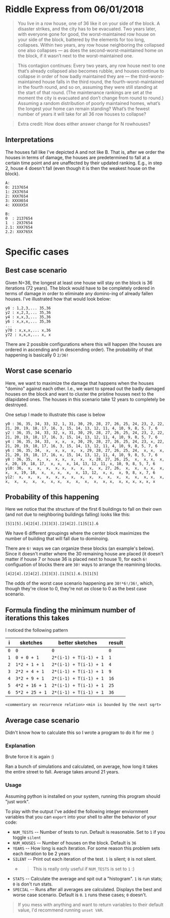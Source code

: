 # Riddle Express from 06/01/2018
> You live in a row house, one of 36 like it on your side of the block. A disaster strikes, and the city has to be evacuated. Two years later, with everyone gone for good, the worst-maintained row house on your side of the block, battered by the elements for too long, collapses. Within two years, any row house neighboring the collapsed one also collapses — as does the second-worst-maintained home on the block, if it wasn’t next to the worst-maintained one.

> This contagion continues: Every two years, any row house next to one that’s already collapsed also becomes rubble, and houses continue to collapse in order of how badly maintained they are — the third-worst-maintained house falls in the third round, the fourth-worst-maintained in the fourth round, and so on, assuming they were still standing at the start of that round. (The maintenance rankings are set at the moment the city is evacuated and don’t change from round to round.) Assuming a random distribution of poorly maintained homes, what’s the longest your home can remain standing? What’s the fewest number of years it will take for all 36 row houses to collapse?

> Extra credit: How does either answer change for N rowhouses?

## Interpretations
The houses fall like I've depicted A and not like B. That is, after we order the houses in terms of damage, the houses are predetermined to fall at a certain time point and are unaffected by their updated ranking. E.g., in step 2, house 4 doesn't fall (even though it is then the weakest house on the block).

```
A:
0: 2137654
1: 2X37654
2: XXX7654
3: XXXX654
4: XXXXX5X

B:
0  : 2137654
1  : 2X37654
2.1: XXX7654
2.2: XXX765X
```

# Specific cases
## Best case scenario
Given N=36, the longest at least one house will stay on the block is 36 iterations (72 years). The block would have to be completely ordered in terms of damage in order to eliminate any domino-ing of already fallen houses. I've illustrated how that would look below:
```
y0 : 1,2,3,... 35,36
y2 : x,2,3,... 35,36
y4 : x,x,3,... 35,36
y6 : x,x,x,... 35,36
...
y70 : x,x,x,... x,36
y72 : x,x,x,... x, x
```
There are 2 possible configurations where this will happen (the houses are ordered in ascending and in descending order). The probability of that happening is basically 0 `2/36!`

## Worst case scenario
Here, we want to maximize the damage that happens when the houses "domino" against each other. I.e., we want to spread out the badly damaged houses on the block and want to cluster the pristine houses next to the dilapidated ones. The houses in this scenario take 12 years to completely be destroyed.

One setup I made to illustrate this case is below
```
y0 : 36, 35, 34, 33, 32, 1, 31, 30, 29, 28, 27, 26, 25, 24, 23, 2, 22, 21, 20, 19, 18, 17, 16, 3, 15, 14, 13, 12, 11, 4, 10, 9, 8, 5, 7, 6
y2 : 36, 35, 34, 33, 32, x, 31, 30, 29, 28, 27, 26, 25, 24, 23, 2, 22, 21, 20, 19, 18, 17, 16, 3, 15, 14, 13, 12, 11, 4, 10, 9, 8, 5, 7, 6
y4 : 36, 35, 34, 33,  x, x,  x, 30, 29, 28, 27, 26, 25, 24, 23, x, 22, 21, 20, 19, 18, 17, 16, 3, 15, 14, 13, 12, 11, 4, 10, 9, 8, 5, 7, 6
y6 : 36, 35, 34,  x,  x, x,  x,  x, 29, 28, 27, 26, 25, 24,  x, x,  x, 21, 20, 19, 18, 17, 16, x, 15, 14, 13, 12, 11, 4, 10, 9, 8, 5, 7, 6
y8 : 36, 35,  x,  x,  x, x,  x,  x,  x, 28, 27, 26, 25,  x,  x, x,  x,  x, 20, 19, 18, 17,  x, x,  x, 14, 13, 12, 11, x, 10, 9, 8, 5, 7, 6
y10: 36,  x,  x,  x,  x, x,  x,  x,  x,  x, 27, 26,  x,  x,  x, x,  x,  x,  x, 19, 18,  x,  x, x,  x,  x, 13, 12,  x, x,  x, 9, 8, x, 7, 6
y12:  x,  x,  x,  x,  x, x,  x,  x,  x,  x,  x,  x,  x,  x,  x, x,  x,  x,  x,  x,  x,  x,  x, x,  x,  x,  x,  x,  x, x,  x, x, x, x, x, x
```

## Probability of this happening
Here we notice that the structure of the first 6 buildings to fall on their own (and not due to neighboring buildings falling) looks like this:
```
[5]1[5].[4]2[4].[3]3[3].[2]4[2].[1]5[1].6
```
We have 6 different groupings where the center block maximizes the number of building that will fall due to dominoing.

There are `6!` ways we can organize these blocks (an example's below). Since it doesn't matter where the 30 remaining house are placed (it doesn't matter if house 7 or house 36 is placed next to house 1), for each `6!` configuation of blocks there are `30!` ways to arrange the reamining blocks.

```
[4]2[4].[2]4[2].[3]3[3].[1]5[1].6.[5]1[5]
```

The odds of the worst case scenario happening are `30!*6!/36!`, which, though they're close to 0, they're not *as* close to 0 as the best case scenario.

## Formula finding the minimum number of iterations this takes
I noticed the following pattern

| i | sketches | better sketches | result |
|---| -------- | --------------- | ------ |
| `0` | `0` | `0` | `0` |
| `1` | `0 + 0 + 1` | `2*(i-1) + T(i-1) + 1` | `1` |
| `2` | `1*2 + 1 + 1` | `2*(i-1) + T(i-1) + 1` | `4` |
| `3` | `2*2 + 4 + 1` | `2*(i-1) + T(i-1) + 1` | `9` |
| `4` | `3*2 + 9 + 1` | `2*(i-1) + T(i-1) + 1` | `16` |
| `5` | `4*2 + 16 + 1` | `2*(i-1) + T(i-1) + 1` | `25` |
| `6` | `5*2 + 25 + 1` | `2*(i-1) + T(i-1) + 1` | `36` |

`<commentary on recurrence relation>`
`<min is bounded by the next sqrt>`

## Average case scenario
Didn't know how to calculate this so I wrote a program to do it for me :)

### Explanation

Brute force it is again :)

Ran a bunch of simulations and calculated, on average, how long it takes the entire street to fall. Average takes around 21 years.

### Usage

Assuming python is installed on your system, running this program should "just work".

To play with the output I've added the following integer enviornment variables that you can `export` into your shell to alter the behavior of your code:
* `NUM_TESTS` -- Number of tests to run. Default is reasonable. Set to `1` if you toggle `silent`
* `NUM_HOUSES` -- Number of houses on the block. Default is `36`
* `YEARS` -- How long is each iteration. For some reason this problem sets each iteration to be 2 years
* `SILENT` -- Print out each iteration of the test. `1` is silent; `0` is not silent.
    * > This is really only useful if `NUM_TESTS` is set to `1` :)
* `STATS` -- Calculate the average and spit out a "histogram". `1` is run stats; `0` is don't run stats.
* `SPECIAL` -- Runs after all averages are calculated. Displays the best and worse case scenario. Default is `0`. `1` runs these cases; `0` doesn't.
> If you mess with anything and want to return variables to their default value, I'd recommend running `unset VAR`.
